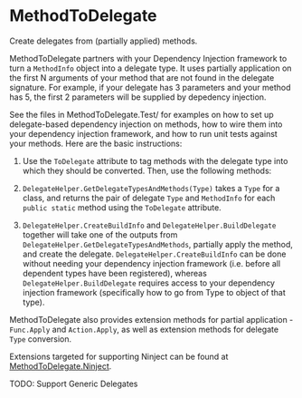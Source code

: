# MethodToDelegate

Create delegates from (partially applied) methods.

MethodToDelegate partners with your Dependency Injection framework to turn a `MethodInfo` object into a delegate type. It uses partially application on the first N arguments of your method that are not found in the delegate signature. For example, if your delegate has 3 parameters and your method has 5, the first 2 parameters will be supplied by depedency injection.

See the files in MethodToDelegate.Test/ for examples on how to set up delegate-based dependency injection on methods, how to wire them into your dependency injection framework, and how to run unit tests against your methods. Here are the basic instructions:

1. Use the `ToDelegate` attribute to tag methods with the delegate type into which they should be converted. Then, use the following methods:

2. `DelegateHelper.GetDelegateTypesAndMethods(Type)` takes a `Type` for a class, and returns the pair of delegate `Type` and `MethodInfo` for each `public static` method using the `ToDelegate` attribute.

3. `DelegateHelper.CreateBuildInfo` and `DelegateHelper.BuildDelegate` together will take one of the outputs from `DelegateHelper.GetDelegateTypesAndMethods`, partially apply the method, and create the delegate.  `DelegateHelper.CreateBuildInfo` can be done without needing your dependency injection framework (i.e. before all dependent types have been registered), whereas `DelegateHelper.BuildDelegate` requires access to your dependency injection framework (specifically how to go from Type to object of that type).

MethodToDelegate also provides extension methods for partial application - `Func.Apply` and `Action.Apply`, as well as extension methods for delegate `Type` conversion.

Extensions targeted for supporting Ninject can be found at [MethodToDelegate.Ninject](https://github.com/willryan/MethodToDelegate.Ninject).

TODO: Support Generic Delegates
